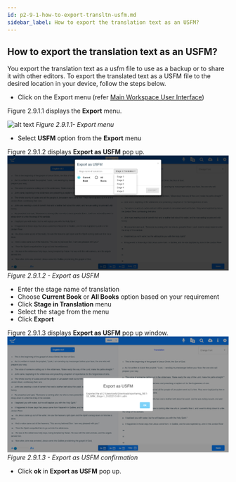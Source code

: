 ```yaml
---
id: p2-9-1-how-to-export-transltn-usfm.md
sidebar_label: How to export the translation text as an USFM?
---
```


## How to export the translation text as an USFM?

You export the translation text as a usfm file to use as a backup or to share it with other editors. To export the translated text as a USFM file to the desired location in your device, follow the steps below.

-   Click on the Export menu (refer [Main Workspace User Interface](../../Part-1/Getting-Started/Autographa-Live-User-Interface-Overview/p1-2-2-main-wrkspace-ui.md))

Figure 2.9.1.1 displays the **Export** menu.

![alt text](../../../../static/AutographaLiveImages/Export-translation-text/export-menu-fig-2.9.1.1.jpg 'Export menu')
_Figure 2.9.1.1- Export menu_

-   Select **USFM** option from the **Export** menu

Figure 2.9.1.2 displays **Export as USFM** pop up.
![alt text](../../../../static/AutographaLiveImages/Export-translation-text/export-usfm-fig-2.9.1.2.jpg 'Export as USFM')
_Figure 2.9.1.2 - Export as USFM_

-   Enter the stage name of translation
-   Choose **Current Book** or **All Books** option based on your requirement
-   Click **Stage in Translation** menu
-   Select the stage from the menu
-   Click **Export**

Figure 2.9.1.3 displays **Export as USFM** pop up window.
![alt text](../../../../static/AutographaLiveImages/Export-translation-text/export-usfm-confirmation-fig-2.9.1.3.jpg 'Export as USFM')
_Figure 2.9.1.3 - Export as USFM confirmation_

-   Click **ok** in **Export as USFM** pop up.
